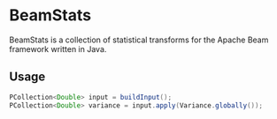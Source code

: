 # BeamStats
BeamStats is a collection of statistical transforms for the Apache Beam framework written in Java.

## Usage


```java
PCollection<Double> input = buildInput();
PCollection<Double> variance = input.apply(Variance.globally());
```
